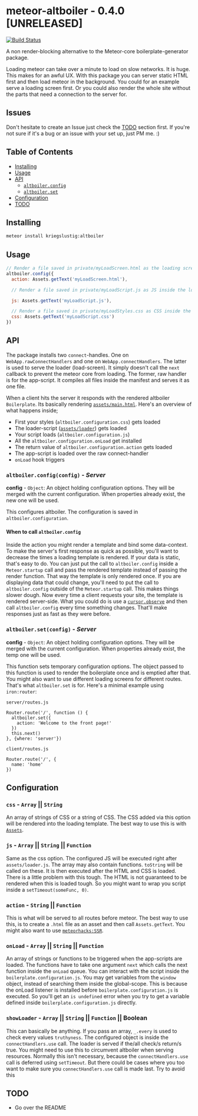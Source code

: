 # meteor-altboiler - 0.4.0 [UNRELEASED]

[![Build Status](https://travis-ci.org/Kriegslustig/meteor-altboiler.svg)](https://travis-ci.org/meteorhacks/meteor-ssr)

A non render-blocking alternative to the Meteor-core boilerplate-generator package.

Loading meteor can take over a minute to load on slow networks. It is huge. This makes for an awful UX. With this package you can server static HTML first and then load meteor in the background. You could for an example serve a loading screen first. Or you could also render the whole site without the parts that need a connection to the server for.

## Issues

Don't hesitate to create an Issue just check the [TODO](https://github.com/Kriegslustig/meteor-altboiler#todo) section first. If you're not sure if it's a bug or an issue with your set up, just PM me. :)

## Table of Contents

- [Installing](https://github.com/Kriegslustig/meteor-altboiler#installing)
- [Usage](https://github.com/Kriegslustig/meteor-altboiler#usage)
- [API](https://github.com/Kriegslustig/meteor-altboiler#api)
  - [`altboiler.config`](https://github.com/Kriegslustig/meteor-altboiler#altboilerconfigconfig)
  - [`altboiler.set`](https://github.com/Kriegslustig/meteor-altboiler#altboilersetconfig)
- [Configuration](https://github.com/Kriegslustig/meteor-altboiler#configuration)
- [TODO](https://github.com/Kriegslustig/meteor-altboiler#todo)

## Installing

```bash
meteor install kriegslustig:altboiler
```

## Usage

```js
// Render a file saved in private/myLoadScreen.html as the loading screen
altboiler.config({
  action: Assets.getText('myLoadScreen.html'),

  // Render a file saved in private/myLoadScript.js as JS inside the loading screen

  js: Assets.getText('myLoadScript.js'),

  // Render a file saved in private/myLoadStyles.css as CSS inside the loading screen
  css: Assets.getText('myLoadScript.css')
})


```

## API

The package installs two `connect`-handles. One on `WebApp.rawConnectHandlers` and one on `WebApp.connectHandlers`. The latter is used to serve the loader (load-screen). It simply doesn't call the `next` callback to prevent the meteor core from loading. The former, raw handler is for the app-script. It compiles all files inside the manifest and serves it as one file.

When a client hits the server it responds with the rendered altboiler `Boilerplate`. Its basically rendering [`assets/main.html`](https://github.com/Kriegslustig/meteor-altboiler/blob/master/assets/main.html). Here's an overview of what happens inside;

* First your styles (`altboiler.configuration.css`) gets loaded
* The loader-script ([`assets/loader`](https://github.com/Kriegslustig/meteor-altboiler/blob/master/assets/loader.js)) gets loaded
* Your script loads (`altboiler.configuration.js`)
* All the `altboiler.configuration.onLoad` get installed
* The return value of `altboiler.configuration.action` gets loaded
* The app-script is loaded over the raw connect-handler
* `onLoad` hook triggers

### `altboiler.config(config)` - *Server*

**config** - `Object`: An object holding configuration options. They will be merged with the current configuration. When properties already exist, the new one will be used.

This configures altboiler. The configuration is saved in `altboiler.configuration`.

#### When to call `altboiler.config`

Inside the action you might render a template and bind some data-context. To make the server's first response as quick as possible, you'll want to decrease the times a loading template is rendered. If your data is static, that's easy to do. You can just put the call to `altboiler.config` inside a `Meteor.startup` call and pass the rendered template instead of passing the render function. That way the template is only rendered once. If you are displaying data that could change, you'll need to put the call to `altboiler.config` outside of the `Meteor.startup` call. This makes things slower dough. Now every time a client requests your site, the template is rendered server-side. What you could do is use a [`cursor.observe`](https://docs.meteor.com/#/full/observe) and then call `altboiler.config` every time something changes. That'll make responses just as fast as they were before.

### `altboiler.set(config)` - *Server*

**config** - `Object`: An object holding configuration options. They will be merged with the current configuration. When properties already exist, the temp one will be used.

This function sets temporary configuration options. The object passed to this function is used to render the boilerplate once and is emptied after that. You might also want to use different loading screens for different routes. That's what `altboiler.set` is for. Here's a minimal example using `iron:router`:

`server/routes.js`
```
Router.route('/', function () {
  altboiler.set({
    action: 'Welcome to the front page!'
  })
  this.next()
}, {where: 'server'})
```

`client/routes.js`
```
Router.route('/', {
  name: 'home'
})
```

## Configuration

### `css` - `Array` || `String`
An array of strings of CSS or a string of CSS. The CSS added via this option will be rendered into the loading template. The best way to use this is with [`Assets`](http://docs.meteor.com/#/full/assets).

### `js` - `Array` || `String` || `Function`
Same as the css option. The configured JS will be executed right after `assets/loader.js`. The array may also contain functions. `toString` will be called on these. It is then executed after the HTML and CSS is loaded. There is a little problem with this tough. The HTML is not guaranteed to be rendered when this is loaded tough. So you might want to wrap you script inside a `setTimeout(someFunc, 0)`.

### `action` - `String` || `Function`
This is what will be served to all routes before meteor. The best way to use this, is to create a `.html` file as an asset and then call `Assets.getText`. You might also want to use [`meteorhacks:SSR`](https://github.com/meteorhacks/meteor-ssr).

### `onLoad` - `Array` || `String` || `Function`
An array of strings or functions to be triggered when the app-scripts are loaded. The functions have to take one argument `next` which calls the next function inside the `onLoad` queue. You can interact with the script inside the `boilerplate.configuration.js`. You may get variables from the `window` object, instead of searching them inside the global-scope. This is because the onLoad listener is installed before `boilerplate.configuration.js` is executed. So you'll get an `is undefined` error when you try to get a variable defined inside `boilerplate.configuration.js` directly.

### `showLoader` - `Array` || `String` || `Function` || Boolean
This can basically be anything. If you pass an array, `_.every` is used to check every values `truthyness`. The configured object is inside the `connectHandlers.use` call. The loader is served if the/all check/s return/s true. You might need to use this to circumvent altboiler when serving resources. Normally this isn't necessary, because the `connectHandlers.use` call is deferred using `setTimeout`. But there could be cases where you too want to make sure you `connectHandlers.use` call is made last. Try to avoid this

## TODO
* Go over the README
